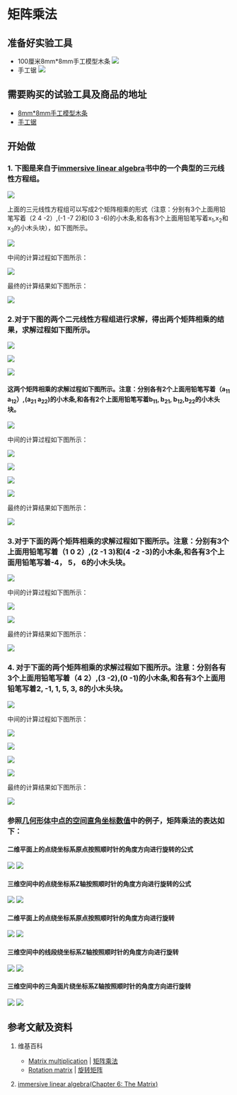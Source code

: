 # 矩阵乘法

## 准备好实验工具

- 100厘米8mm*8mm手工模型木条
![](/images/线性代数/矩阵/矩阵乘法/8mm手工模型木条.jpg)
- 手工锯
![](/images/线性代数/矩阵/矩阵乘法/手工锯.jpg)

## 需要购买的试验工具及商品的地址

- [8mm*8mm手工模型木条](https://item.taobao.com/item.htm?spm=a1z09.2.0.0.7f642e8dJTGJWM&id=543446811425&_u=3c6ncud14e3)
- [手工锯](https://detail.tmall.com/item.htm?id=525869238835&spm=a1z09.2.0.0.46d82e8dlFtmf6&_u=qc6ncud3ffd)

## 开始做

### 1. 下图是来自于[immersive linear algebra](http://immersivemath.com/ila/ch05_gausselim/ch05.html)书中的一个典型的三元线性方程组。

![](/images/线性代数/矩阵/矩阵乘法/1a1.jpg)

上面的三元线性方程组可以写成2个矩阵相乘的形式（注意：分别有3个上面用铅笔写着（2 4 -2）,(-1 -7 2)和(0 3 -6)的小木条,和各有3个上面用铅笔写着x<sub>1</sub>,x<sub>2</sub>和x<sub>3</sub>的小木头块），如下图所示。

![](/images/线性代数/矩阵/矩阵乘法/1a2.jpg)

中间的计算过程如下图所示：

![](/images/线性代数/矩阵/矩阵乘法/1a3.jpg)

最终的计算结果如下图所示：

![](/images/线性代数/矩阵/矩阵乘法/1a4.jpg)

### 2.对于下图的两个二元线性方程组进行求解，得出两个矩阵相乘的结果，求解过程如下图所示。

![](/images/线性代数/矩阵/矩阵乘法/2a1-1.jpg)

![](/images/线性代数/矩阵/矩阵乘法/2a1-2.jpg)

![](/images/线性代数/矩阵/矩阵乘法/2a1-3.jpg)

#### 这两个矩阵相乘的求解过程如下图所示。注意：分别各有2个上面用铅笔写着（a<sub>11</sub> a<sub>12</sub>）,(a<sub>21</sub> a<sub>22</sub>)的小木条,和各有2个上面用铅笔写着b<sub>11</sub>, b<sub>21</sub>, b<sub>12</sub>,b<sub>22</sub>的小木头块。

![](/images/线性代数/矩阵/矩阵乘法/2a2.jpg)

中间的计算过程如下图所示：

![](/images/线性代数/矩阵/矩阵乘法/2a3.jpg)

![](/images/线性代数/矩阵/矩阵乘法/2a4.jpg)

![](/images/线性代数/矩阵/矩阵乘法/2a5.jpg)

![](/images/线性代数/矩阵/矩阵乘法/2a6.jpg)

最终的计算结果如下图所示：

![](/images/线性代数/矩阵/矩阵乘法/2a7.jpg)

### 3.对于下面的两个矩阵相乘的求解过程如下图所示。注意：分别有3个上面用铅笔写着（1 0 2）,(2 -1 3)和(4 -2 -3)的小木条,和各有3个上面用铅笔写着-4， 5， 6的小木头块。

![](/images/线性代数/矩阵/矩阵乘法/3a1.jpg)

中间的计算过程如下图所示：

![](/images/线性代数/矩阵/矩阵乘法/3a2.jpg)

![](/images/线性代数/矩阵/矩阵乘法/3a3.jpg)

最终的计算结果如下图所示：

![](/images/线性代数/矩阵/矩阵乘法/3a4.jpg)

### 4. 对于下面的两个矩阵相乘的求解过程如下图所示。注意：分别各有3个上面用铅笔写着（4 2）,(3 -2),(0 -1)的小木条,和各有3个上面用铅笔写着2, -1, 1, 5, 3, 8的小木头块。

![](/images/线性代数/矩阵/矩阵乘法/4a1.jpg)

中间的计算过程如下图所示：

![](/images/线性代数/矩阵/矩阵乘法/4a2.jpg)

![](/images/线性代数/矩阵/矩阵乘法/4a3.jpg)

![](/images/线性代数/矩阵/矩阵乘法/4a4.jpg)

![](/images/线性代数/矩阵/矩阵乘法/4a5.jpg)

最终的计算结果如下图所示：

![](/images/线性代数/矩阵/矩阵乘法/4a6.jpg)

### 参照[几何形体中点的空间直角坐标数值](https://gitee.com/quanbinn/learn-PEIM-the-experimental-way#几何形体中点的空间直角坐标数值)中的例子，矩阵乘法的表达如下：

#### 二维平面上的点绕坐标系原点按照顺时针的角度方向进行旋转的公式
![](/images/线性代数/矩阵/矩阵乘法/5a1.jpg)
![](/images/线性代数/矩阵/矩阵乘法/5a2.jpg)

#### 三维空间中的点绕坐标系Z轴按照顺时针的角度方向进行旋转的公式
![](/images/线性代数/矩阵/矩阵乘法/6a1.jpg)
![](/images/线性代数/矩阵/矩阵乘法/6a2.jpg)

#### 二维平面上的点绕坐标系原点按照顺时针的角度方向进行旋转
![](/images/线性代数/矩阵/矩阵乘法/7a1.jpg)
![](/images/线性代数/矩阵/矩阵乘法/7a2.jpg)

#### 三维空间中的线段绕坐标系Z轴按照顺时针的角度方向进行旋转
![](/images/线性代数/矩阵/矩阵乘法/8a1.jpg)
![](/images/线性代数/矩阵/矩阵乘法/8a2.jpg)

#### 三维空间中的三角面片绕坐标系Z轴按照顺时针的角度方向进行旋转
![](/images/线性代数/矩阵/矩阵乘法/9a1.jpg)
![](/images/线性代数/矩阵/矩阵乘法/9a2.jpg)

## 参考文献及资料

1. 维基百科
	- [Matrix multiplication](https://en.wikipedia.org/wiki/Matrix_multiplication) | [矩阵乘法](https://zh.wikipedia.org/wiki/%E7%9F%A9%E9%99%A3%E4%B9%98%E6%B3%95) 
	- [Rotation matrix](https://en.wikipedia.org/wiki/Rotation_matrix) | [旋转矩阵](https://zh.wikipedia.org/wiki/%E6%97%8B%E8%BD%AC%E7%9F%A9%E9%98%B5) 

2. [immersive linear algebra(Chapter 6: The Matrix)](http://immersivemath.com/ila/ch06_matrices/ch06.html)